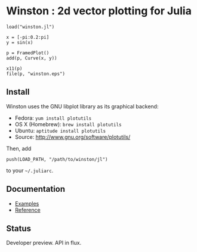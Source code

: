
Winston : 2d vector plotting for Julia
======================================

    load("winston.jl")

    x = [-pi:0.2:pi]
    y = sin(x)

    p = FramedPlot()
    add(p, Curve(x, y))

    x11(p)
    file(p, "winston.eps")

Install
-------

Winston uses the GNU libplot library as its graphical backend:

* Fedora: `yum install plotutils`
* OS X (Homebrew): `brew install plotutils`
* Ubuntu: `aptitude install plotutils`
* Source: <http://www.gnu.org/software/plotutils/>

Then, add

    push(LOAD_PATH, "/path/to/winston/jl")

to your `~/.juliarc`.

Documentation
-------------

* [Examples](https://github.com/nolta/winston/wiki/Examples)
* [Reference](https://github.com/nolta/winston/wiki/Reference)

Status
------

Developer preview. API in flux.

